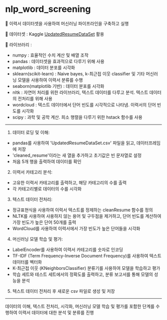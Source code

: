 # nlp_word_screening

🥯 이력서 데이터셋을 사용하여 머신러닝 파이프라인을 구축하고 실행

🎱 데이터셋 : Kaggle [UpdatedResumeDataSet](https://www.kaggle.com/datasets/dhainjeamita/updatedresumedataset?resource=download) 활용

🧰 라이브러리 : 
* numpy : 효율적인 수치 계산 및 배열 조작
* pandas : 데이터셋을 효과적으로 다루기 위해 사용
* matplotlib : 데이터 분포를 시각화
* sklearn(scikit-learn) : Naive bayes, k-최근접 이웃 classifier 및 기타 머신러닝 모델을 사용하여 이력서 분류를 수행
* seaborn(matplotlib 기반) : 데이터 분포를 시각화
* nltk : 자연어 처리를 위한 라이브러리, 텍스트 데이터를 다루고 분석. 텍스트 데이터의 전처리를 위해 사용
* wordcloud : 텍스트 데이터에서 단어 빈도를 시각적으로 나타냄. 이력서의 단어 빈도를 시각화
* scipy : 과학 및 공학 계산. 희소 행렬을 다루기 위한 hstack 함수를 사용



---

1. 데이터 로딩 및 이해:
  - pandas를 사용하여 'UpdatedResumeDataSet.csv' 파일을 읽고, 데이터프레임에 저장
  - 'cleaned_resume'이라는 새 열을 추가하고 초기값은 빈 문자열로 설정
  - 처음 5개 행을 출력하여 데이터를 확인

  
2. 이력서 카테고리 분석:
- 고유한 이력서 카테고리를 출력하고, 해당 카테고리의 수를 출력
- 각 카테고리별로 데이터의 수를 시각화


3. 텍스트 데이터 전처리:
- 정규표현식을 사용하여 이력서 텍스트를 정제하는 cleanResume 함수를 정의
- NLTK를 사용하여 사용하지 않는 용어 및 구두점을 제거하고, 단어 빈도를 계산하여 가장 빈도가 높은 단어 50개를 출력
- WordCloud를 사용하여 이력서에서 가장 빈도가 높은 단어들을 시각화


4. 머신러닝 모델 학습 및 평가:
- LabelEncoder를 사용하여 이력서 카테고리를 숫자로 인코딩
- TF-IDF (Term Frequency-Inverse Document Frequency)를 사용하여 텍스트 데이터를 벡터화
- K-최근접 이웃 (KNeighborsClassifier) 분류기를 사용하여 모델을 학습하고 평가
- 학습 세트와 테스트 세트에서의 정확도를 출력하고, 분류 보고서를 통해 모델의 성능을 분석

5. 텍스트 데이터 전처리 후 새로운 csv 파일로 생성 및 저장

---

   
데이터의 이해, 텍스트 전처리, 시각화, 머신러닝 모델 학습 및 평가를 포함한 단계를 수행하여 이력서 데이터에 대한 분석 및 분류를 진행
